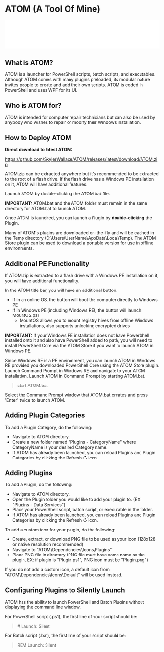 # ATOM (A Tool Of Mine)
![](ATOM/Dependencies/Icons/ATOM%20Logo%20(Light).png)

## What is ATOM?
ATOM is a launcher for PowerShell scripts, batch scripts, and executables. Although ATOM comes with many plugins preloaded, its modular nature invites people to create and add their own scripts.
ATOM is coded in PowerShell and uses WPF for its UI.

## Who is ATOM for?
ATOM is intended for computer repair technicians but can also be used by anybody who wishes to repair or modify their Windows installation.

## How to Deploy ATOM
**Direct download to latest ATOM:**

https://github.com/SkylerWallace/ATOM/releases/latest/download/ATOM.zip

ATOM.zip can be extracted anywhere but it's recommended to be extracted to the root of a flash drive. If the flash drive has a Windows PE installation on it, ATOM will have additional features.

Launch ATOM by double-clicking the ATOM.bat file.

**IMPORTANT:** ATOM.bat and the ATOM folder must remain in the same directory for ATOM.bat to launch ATOM.

Once ATOM is launched, you can launch a Plugin by **double-clicking** the Plugin.

Many of ATOM's plugins are downloaded on-the-fly and will be cached in the Temp directory (C:\Users\UserName\AppData\Local\Temp).
The ATOM Store plugin can be used to download a portable version for use in offline environments.

## Additional PE Functionality
If ATOM.zip is extracted to a flash drive with a Windows PE installation on it, you will have additional functionality.

In the ATOM title bar, you will have an additional button:
- If in an online OS, the button will boot the computer directly to Windows PE
- If in Windows PE (including Windows RE), the button will launch MountOS.ps1
  - MountOS allows you to mount registry hives from offline Windows installations, also supports unlocking encrypted drives

**IMPORTANT:** If your Windows PE installation does not have PowerShell installed onto it and also have PowerShell added to path, you will need to install PowerShell Core via the ATOM Store if you want to launch ATOM in Windows PE.

Since Windows RE is a PE environment, you can launch ATOM in Windows RE provided you downloaded PowerShell Core using the ATOM Store plugin. Launch Command Prompt in Windows RE and navigate to your ATOM installation. Launch ATOM in Command Prompt by starting ATOM.bat.
> start ATOM.bat

Select the Command Prompt window that ATOM.bat creates and press 'Enter' twice to launch ATOM.

## Adding Plugin Categories
To add a Plugin Category, do the following:
- Navigate to ATOM directory.
- Create a new folder named "Plugins - CategoryName" where CategoryName is your desired Category name.
- If ATOM has already been launched, you can reload Plugins and Plugin Categories by clicking the Refresh ↻ icon.

## Adding Plugins
To add a Plugin, do the following:
- Navigate to ATOM directory.
- Open the Plugin folder you would like to add your plugin to. (EX: "Plugins - Data Services")
- Place your PowerShell script, batch script, or executable in the folder.
- If ATOM has already been launched, you can reload Plugins and Plugin Categories by clicking the Refresh ↻ icon.

To add a custom icon for your plugin, do the following:
- Create, extract, or download PNG file to be used as your icon (128x128 or native resolution recommended)
- Navigate to "ATOM\Dependencies\Icons\Plugins"
- Place PNG file in directory (PNG file must have same name as the plugin, EX: if plugin is "Plugin.ps1", PNG icon must be "Plugin.png")

If you do not add a custom icon, a default icon from "ATOM\Dependencies\Icons\Default" will be used instead.

## Configuring Plugins to Silently Launch
ATOM has the ability to launch PowerShell and Batch Plugins without displaying the command line window.

For PowerShell script (.ps1), the first line of your script should be:
> \# Launch: Silent

For Batch script (.bat), the first line of your script should be:
> REM Launch: Silent

